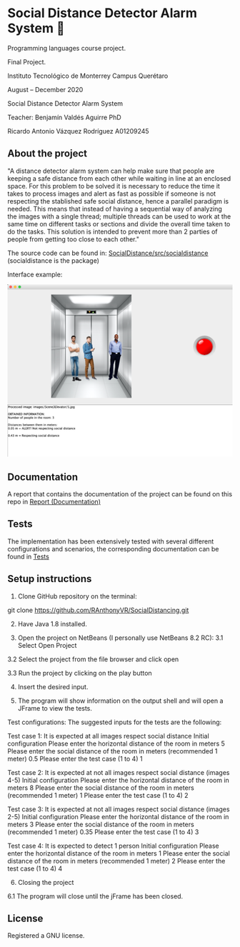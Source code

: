# Social Distance Detector Alarm System 🦠

Programming languages course project.

Final Project.

Instituto Tecnológico de Monterrey Campus Querétaro

August – December 2020

Social Distance Detector Alarm System

Teacher: Benjamín Valdés Aguirre PhD

Ricardo Antonio Vázquez Rodríguez 
A01209245

## About the project

"A distance detector alarm system can help make sure that people are keeping a safe distance from each other while waiting in line at an enclosed space. For this problem to be solved it is necessary to reduce the time it takes to process images and alert as fast as possible if someone is not respecting the stablished safe social distance, hence a parallel paradigm is needed. This means that instead of having a sequential way of analyzing the images with a single thread; multiple threads can be used to work at the same time on different tasks or sections and divide the overall time taken to do the tasks. This solution is intended to prevent more than 2 parties of people from getting too close to each other."

The source code can be found in: [SocialDistance/src/socialdistance](https://github.com/RAnthonyVR/SocialDistancing/tree/master/SocialDistance/src/socialdistance/images) (socialdistance is the package)

Interface example:

![people close in an elevator example](https://github.com/RAnthonyVR/SocialDistancing/blob/master/Images%20examples%20for%20README/Elevator.png)

## Documentation

A report that contains the documentation of the project can be found on this repo in [Report (Documentation)](https://github.com/RAnthonyVR/SocialDistancing/blob/master/Report%20(Documentation)/Report.pdf)

## Tests

The implementation has been extensively tested with several different configurations and scenarios, the corresponding documentation can be found in [Tests](https://github.com/RAnthonyVR/SocialDistancing/tree/master/Tests)

## Setup instructions

1.	Clone GitHub repository on the terminal:

  git clone https://github.com/RAnthonyVR/SocialDistancing.git

2.	Have Java 1.8 installed.

3.	Open the project on NetBeans (I personally use NetBeans 8.2 RC):
  3.1 Select Open Project
 
  3.2 Select the project from the file browser and click open
 
  3.3 Run the project by clicking on the play button

4.	Insert the desired input.

5.	The program will show information on the output shell and will open a JFrame to view the tests.

Test configurations: The suggested inputs for the tests are the following:

Test case 1: It is expected at all images respect social distance
Initial configuration
Please enter the horizontal distance of the room in meters
5
Please enter the social distance of the room in meters (recommended 1 meter)
0.5
Please enter the test case (1 to 4)
1

Test case 2: It is expected at not all images respect social distance (images 4-5)
Initial configuration
Please enter the horizontal distance of the room in meters
8
Please enter the social distance of the room in meters (recommended 1 meter)
1
Please enter the test case (1 to 4)
2

Test case 3: It is expected at not all images respect social distance (images 2-5)
Initial configuration
Please enter the horizontal distance of the room in meters
3
Please enter the social distance of the room in meters (recommended 1 meter)
0.35
Please enter the test case (1 to 4)
3

Test case 4: It is expected to detect 1 person
Initial configuration
Please enter the horizontal distance of the room in meters
1
Please enter the social distance of the room in meters (recommended 1 meter)
2
Please enter the test case (1 to 4)
4

6.	Closing the project

  6.1 The program will close until the jFrame has been closed.

## License

Registered a GNU license.
